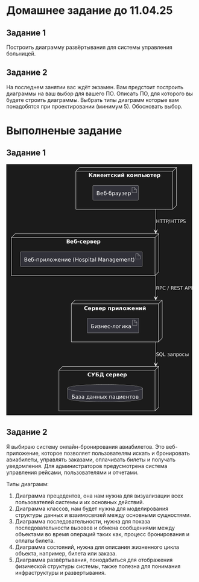 # Домашнее задание до 11.04.25
## Задание 1
Построить диаграмму развёртывания для системы управления больницей.
## Задание 2
На последнем занятии вас ждёт экзамен. Вам предстоит построить диаграммы на ваш выбор для вашего ПО. Описать ПО, для которого вы будете строить диаграммы. Выбрать типы диаграмм которые вам понадобятся при проектировании (минимум 5). Обосновать выбор.
# Выполненые задание
## Задание 1
![z1](images/z1.png)
## Задание 2
Я выбираю систему онлайн-бронирования авиабилетов. Это веб-приложение, которое позволяет пользователям искать и бронировать авиабилеты, управлять заказами, оплачивать билеты и получать уведомления. Для администраторов предусмотрена система управления рейсами, пользователями и отчетами.

Типы диаграмм:  
1) Диаграмма прецедентов, она нам нужна для визуализации всех пользователей системы и их основных действий. 
2) Диаграмма классов, нам будет нужна для моделирования структуры данных и взаимосвязей между основными сущностями.
3) Диаграмма последовательности, нужна для показа последовательности вызовов и обмена сообщениями между объектами во время операций таких как, процесс бронирования и оплаты билета.
4) Диаграмма состояний, нужна для описания жизненного цикла объекта, например, билета или заказа.
5) Диаграмма развёртывания, понодабиться для отображения физической структуры системы, также полезна для понимания инфраструктуры и развертывания.
